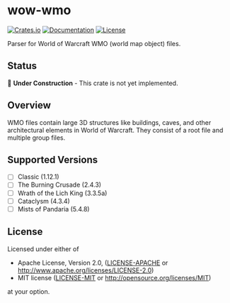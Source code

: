 # wow-wmo

[![Crates.io](https://img.shields.io/crates/v/wow-wmo.svg)](https://crates.io/crates/wow-wmo)
[![Documentation](https://docs.rs/wow-wmo/badge.svg)](https://docs.rs/wow-wmo)
[![License](https://img.shields.io/crates/l/wow-wmo.svg)](https://github.com/wowemulation-dev/warcraft-rs#license)

Parser for World of Warcraft WMO (world map object) files.

## Status

🚧 **Under Construction** - This crate is not yet implemented.

## Overview

WMO files contain large 3D structures like buildings, caves, and other architectural
elements in World of Warcraft. They consist of a root file and multiple group files.

## Supported Versions

- [ ] Classic (1.12.1)
- [ ] The Burning Crusade (2.4.3)
- [ ] Wrath of the Lich King (3.3.5a)
- [ ] Cataclysm (4.3.4)
- [ ] Mists of Pandaria (5.4.8)

## License

Licensed under either of

- Apache License, Version 2.0, ([LICENSE-APACHE](../../LICENSE-APACHE) or <http://www.apache.org/licenses/LICENSE-2.0>)
- MIT license ([LICENSE-MIT](../../LICENSE-MIT) or <http://opensource.org/licenses/MIT>)

at your option.
